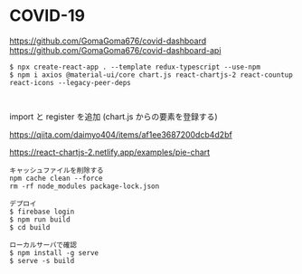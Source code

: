 # COVID-19

https://github.com/GomaGoma676/covid-dashboard
https://github.com/GomaGoma676/covid-dashboard-api

```
$ npx create-react-app . --template redux-typescript --use-npm
$ npm i axios @material-ui/core chart.js react-chartjs-2 react-countup react-icons --legacy-peer-deps



```

import と register を追加 (chart.js からの要素を登録する)

https://qiita.com/daimyo404/items/af1ee3687200dcb4d2bf

https://react-chartjs-2.netlify.app/examples/pie-chart

```
キャッシュファイルを削除する
npm cache clean --force
rm -rf node_modules package-lock.json
```

```
デプロイ
$ firebase login
$ npm run build
$ cd build

ローカルサーバで確認
$ npm install -g serve
$ serve -s build
```
